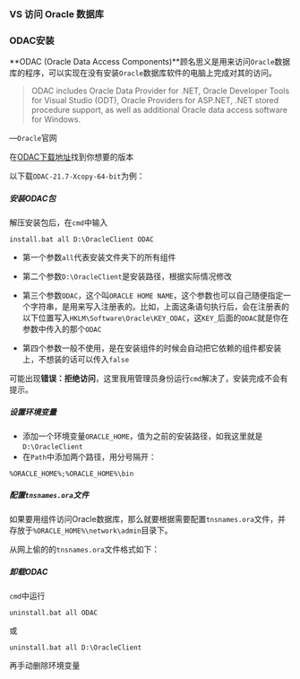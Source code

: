 ### VS 访问 Oracle 数据库

### ODAC安装

**ODAC (Oracle Data Access Components)**顾名思义是用来访问`Oracle`数据库的程序，可以实现在没有安装`Oracle`数据库软件的电脑上完成对其的访问。

> ODAC includes Oracle Data Provider for .NET, Oracle Developer Tools for Visual Studio (ODT), Oracle Providers for ASP.NET, .NET stored procedure support, as well as additional Oracle data access software for Windows.

—`Oracle`官网

在[ODAC下载地址](https://www.oracle.com/database/technologies/net-downloads.html)找到你想要的版本

以下载`ODAC-21.7-Xcopy-64-bit`为例：

##### 安装ODAC包

解压安装包后，在`cmd`中输入

```
install.bat all D:\OracleClient ODAC
```

- 第一个参数`all`代表安装文件夹下的所有组件

- 第二个参数`D:\OracleClient`是安装路径，根据实际情况修改

- 第三个参数`ODAC`，这个叫`ORACLE HOME NAME`，这个参数也可以自己随便指定一个字符串，是用来写入注册表的。比如，上面这条语句执行后，会在注册表的以下位置写入`HKLM\Software\Oracle\KEY_ODAC`，这`KEY_`后面的`ODAC`就是你在参数中传入的那个`ODAC`
- 第四个参数一般不使用，是在安装组件的时候会自动把它依赖的组件都安装上，不想装的话可以传入`false`

可能出现**错误：拒绝访问**，这里我用管理员身份运行`cmd`解决了，安装完成不会有提示。

##### 设置环境变量

- 添加一个环境变量`ORACLE_HOME`，值为之前的安装路径，如我这里就是`D:\OracleClient`
- 在`Path`中添加两个路径，用分号隔开：

```
%ORACLE_HOME%;%ORACLE_HOME%\bin
```

##### 配置`tnsnames.ora`文件

如果要用组件访问Oracle数据库，那么就要根据需要配置`tnsnames.ora`文件，并存放于`%ORACLE_HOME%\network\admin`目录下。

从网上偷的的`tnsnames.ora`文件格式如下：

##### 卸载ODAC

`cmd`中运行

```
uninstall.bat all ODAC
```

或

```
uninstall.bat all D:\OracleClient
```

再手动删除环境变量